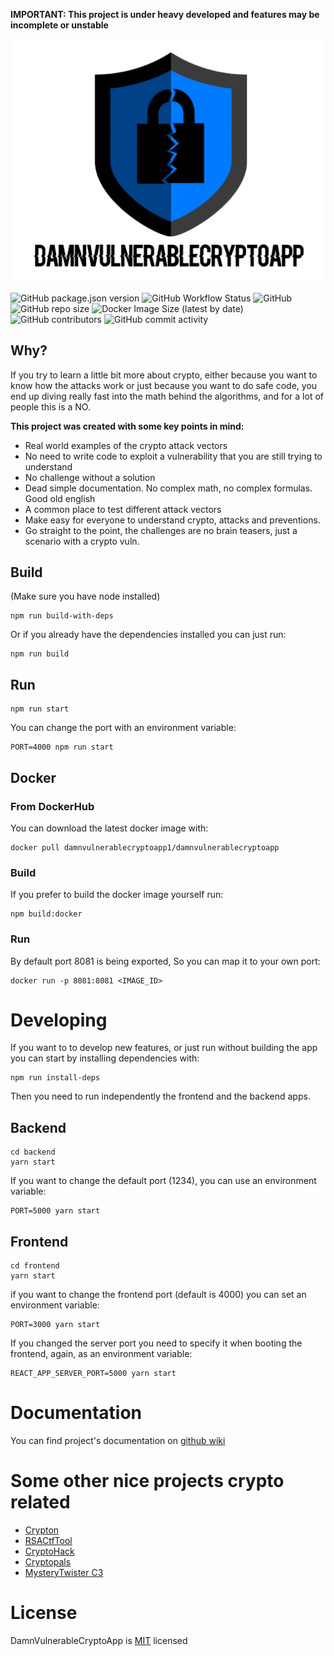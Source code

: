 **IMPORTANT: This project is under heavy developed and features may be incomplete or unstable**

![Logo](/frontend/src/Images/logo.png)

![GitHub package.json version](https://img.shields.io/github/package-json/v/damnvulnerablecryptoapp/damnvulnerablecryptoapp?style=flat-square&label=Version)
![GitHub Workflow Status](https://img.shields.io/github/workflow/status/DamnVulnerableCryptoApp/DamnVulnerableCryptoApp/Build?style=flat-square&label=Build)
![GitHub](https://img.shields.io/github/license/damnvulnerablecryptoapp/damnvulnerablecryptoapp?style=flat-square&label=License)
![GitHub repo size](https://img.shields.io/github/repo-size/damnvulnerablecryptoapp/damnvulnerablecryptoapp?style=flat-square&label=Repo%20Size)
![Docker Image Size (latest by date)](https://img.shields.io/docker/image-size/damnvulnerablecryptoapp1/damnvulnerablecryptoapp?style=flat-square&label=Docker%20Image)
![GitHub contributors](https://img.shields.io/github/contributors/damnvulnerablecryptoapp/damnvulnerablecryptoapp?style=flat-square&label=Contributors)
![GitHub commit activity](https://img.shields.io/github/commit-activity/m/damnvulnerablecryptoapp/damnvulnerablecryptoapp?label=Commit%20Activity&style=flat-square)


## Why?

If you try to learn a little bit more about crypto, either because you want to know how the attacks work or just because you want to do safe code, you end up diving really fast into the math behind the algorithms, and for a lot of people this is a NO.

**This project was created with some key points in mind:**
* Real world examples of the crypto attack vectors
* No need to write code to exploit a vulnerability that you are still trying to understand
* No challenge without a solution
* Dead simple documentation. No complex math, no complex formulas. Good old english
* A common place to test different attack vectors
* Make easy for everyone to understand crypto, attacks and preventions.
* Go straight to the point, the challenges are no brain teasers, just a scenario with a crypto vuln. 


## Build

(Make sure you have node installed)

```
npm run build-with-deps
```

Or if you already have the dependencies installed you can just run:

```
npm run build
```


## Run

```
npm run start
```

You can change the port with an environment variable: 
```
PORT=4000 npm run start
```


## Docker

### From DockerHub

You can download the latest docker image with:
```
docker pull damnvulnerablecryptoapp1/damnvulnerablecryptoapp
```

### Build

If you prefer to build the docker image yourself run:

```
npm build:docker
```

### Run

By default port 8081 is being exported,
So you can map it to your own port:

```
docker run -p 8081:8081 <IMAGE_ID>
```


# Developing

If you want to to develop new features, or just run without building the app you can start by installing dependencies with:

```
npm run install-deps
```

Then you need to run independently the frontend and the backend apps.

## Backend
```
cd backend 
yarn start
```

If you want to change the default port (1234), you can use an environment variable:  
```
PORT=5000 yarn start
```

## Frontend
```
cd frontend
yarn start
```


if you want to change the frontend port (default is 4000) you can set an environment variable:
```
PORT=3000 yarn start
```
If you changed the server port you need to specify it when booting the frontend, again, as an environment variable:
```
REACT_APP_SERVER_PORT=5000 yarn start
```




# Documentation
You can find project's documentation on [github wiki](https://github.com/DamnVulnerableCryptoApp/DamnVulnerableCryptoApp/wiki)

# Some other nice projects crypto related
* [Crypton](https://github.com/ashutosh1206/Crypton)
* [RSACtfTool](https://github.com/Ganapati/RsaCtfTool)
* [CryptoHack](http://cryptohack.org/)
* [Cryptopals](https://cryptopals.com/)
* [MysteryTwister C3](https://www.mysterytwisterc3.org/en/)



# License

DamnVulnerableCryptoApp is [MIT](https://tldrlegal.com/license/mit-license) licensed 




